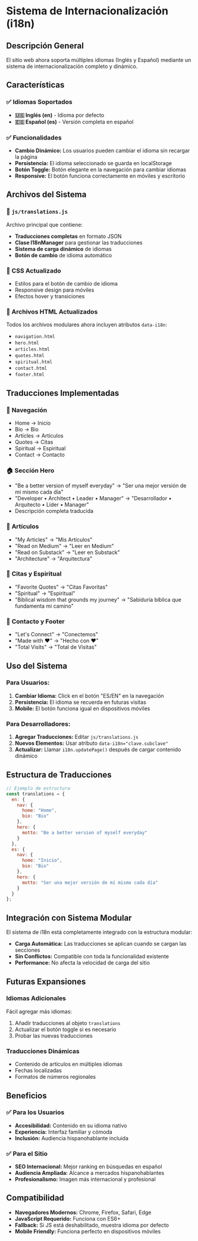 # Sistema de Internacionalización (i18n)

## Descripción General
El sitio web ahora soporta múltiples idiomas (Inglés y Español) mediante un sistema de internacionalización completo y dinámico.

## Características

### ✅ **Idiomas Soportados**
- **🇺🇸 Inglés (en)** - Idioma por defecto
- **🇪🇸 Español (es)** - Versión completa en español

### ✅ **Funcionalidades**
- **Cambio Dinámico:** Los usuarios pueden cambiar el idioma sin recargar la página
- **Persistencia:** El idioma seleccionado se guarda en localStorage
- **Botón Toggle:** Botón elegante en la navegación para cambiar idiomas
- **Responsive:** El botón funciona correctamente en móviles y escritorio

## Archivos del Sistema

### **📄 `js/translations.js`**
Archivo principal que contiene:
- **Traducciones completas** en formato JSON
- **Clase I18nManager** para gestionar las traducciones
- **Sistema de carga dinámico** de idiomas
- **Botón de cambio** de idioma automático

### **🎨 CSS Actualizado**
- Estilos para el botón de cambio de idioma
- Responsive design para móviles
- Efectos hover y transiciones

### **📱 Archivos HTML Actualizados**
Todos los archivos modulares ahora incluyen atributos `data-i18n`:
- `navigation.html`
- `hero.html`
- `articles.html`
- `quotes.html`
- `spiritual.html`
- `contact.html`
- `footer.html`

## Traducciones Implementadas

### 🧭 **Navegación**
- Home → Inicio
- Bio → Bio
- Articles → Artículos
- Quotes → Citas
- Spiritual → Espiritual
- Contact → Contacto

### 🏠 **Sección Hero**
- "Be a better version of myself everyday" → "Ser una mejor versión de mí mismo cada día"
- "Developer • Architect • Leader • Manager" → "Desarrollador • Arquitecto • Líder • Manager"
- Descripción completa traducida

### 📰 **Artículos**
- "My Articles" → "Mis Artículos"
- "Read on Medium" → "Leer en Medium"
- "Read on Substack" → "Leer en Substack"
- "Architecture" → "Arquitectura"

### 💬 **Citas y Espiritual**
- "Favorite Quotes" → "Citas Favoritas"
- "Spiritual" → "Espiritual"
- "Biblical wisdom that grounds my journey" → "Sabiduría bíblica que fundamenta mi camino"

### 📧 **Contacto y Footer**
- "Let's Connect" → "Conectemos"
- "Made with ❤️" → "Hecho con ❤️"
- "Total Visits" → "Total de Visitas"

## Uso del Sistema

### **Para Usuarios:**
1. **Cambiar Idioma:** Click en el botón "ES/EN" en la navegación
2. **Persistencia:** El idioma se recuerda en futuras visitas
3. **Mobile:** El botón funciona igual en dispositivos móviles

### **Para Desarrolladores:**
1. **Agregar Traducciones:** Editar `js/translations.js`
2. **Nuevos Elementos:** Usar atributo `data-i18n="clave.subclave"`
3. **Actualizar:** Llamar `i18n.updatePage()` después de cargar contenido dinámico

## Estructura de Traducciones

```javascript
// Ejemplo de estructura
const translations = {
  en: {
    nav: {
      home: "Home",
      bio: "Bio"
    },
    hero: {
      motto: "Be a better version of myself everyday"
    }
  },
  es: {
    nav: {
      home: "Inicio", 
      bio: "Bio"
    },
    hero: {
      motto: "Ser una mejor versión de mí mismo cada día"
    }
  }
};
```

## Integración con Sistema Modular

El sistema de i18n está completamente integrado con la estructura modular:
- **Carga Automática:** Las traducciones se aplican cuando se cargan las secciones
- **Sin Conflictos:** Compatible con toda la funcionalidad existente
- **Performance:** No afecta la velocidad de carga del sitio

## Futuras Expansiones

### **Idiomas Adicionales**
Fácil agregar más idiomas:
1. Añadir traducciones al objeto `translations`
2. Actualizar el botón toggle si es necesario
3. Probar las nuevas traducciones

### **Traducciones Dinámicas**
- Contenido de artículos en múltiples idiomas
- Fechas localizadas
- Formatos de números regionales

## Beneficios

### ✅ **Para los Usuarios**
- **Accesibilidad:** Contenido en su idioma nativo
- **Experiencia:** Interfaz familiar y cómoda
- **Inclusión:** Audiencia hispanohablante incluida

### ✅ **Para el Sitio**
- **SEO Internacional:** Mejor ranking en búsquedas en español
- **Audiencia Ampliada:** Alcance a mercados hispanohablantes
- **Profesionalismo:** Imagen más internacional y profesional

## Compatibilidad

- **Navegadores Modernos:** Chrome, Firefox, Safari, Edge
- **JavaScript Requerido:** Funciona con ES6+
- **Fallback:** Si JS está deshabilitado, muestra idioma por defecto
- **Mobile Friendly:** Funciona perfecto en dispositivos móviles
